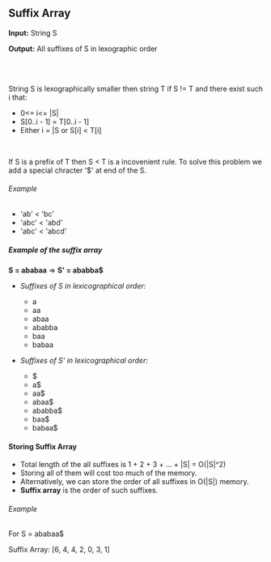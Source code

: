 ## Suffix Array

**Input:** String S

**Output:** All suffixes of S in lexographic order

</br>
</br>

String S is lexographically smaller then string T if S != T and there exist such i that:

- 0<= i<= |S|
- S[0..i - 1] = T[0..i - 1]
- Either i = |S or S[i] < T[i]

</br>

If S is a prefix of T then S < T is a incovenient rule.
To solve this problem we add a special chracter '$' at end of the S.


###### Example

- 'ab' < 'bc'
- 'abc' < 'abd'
- 'abc' < 'abcd'

##### Example of the suffix array

**S = ababaa** => **S' = ababba$**

- *Suffixes  of S in lexicographical order:*

	- a
	- aa
	- abaa
	- ababba
	- baa
	- babaa

- *Suffixes of S' in lexicographical order:*
	- $
	- a$
	- aa$
	- abaa$
	- ababba$
	- baa$
	- babaa$

#### Storing Suffix Array

- Total length of the all suffixes is 1 + 2 + 3 + ... + |S| = O(|S|^2)
- Storing all of them will cost too much of the memory.
- Alternatively, we can store the order of all suffixes in O(|S|) memory.
- **Suffix array** is the order of such suffixes.

###### Example

For S = ababaa$

Suffix Array: [6, 4, 4, 2, 0, 3, 1]